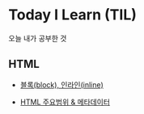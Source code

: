 # Today I Learn (TIL)
 오늘 내가 공부한 것
 

## HTML

- [블록(block), 인라인(inline)](https://github.com/jungks9351/TIL/blob/main/HTML/%EB%B8%94%EB%A1%9D(block)%2C%20%EC%9D%B8%EB%9D%BC%EC%9D%B8(inline).md)

- [HTML 주요범위 & 메타데이터](https://github.com/jungks9351/TIL/blob/main/HTML/HTML%20%EC%A3%BC%EC%9A%94%EB%B2%94%EC%9C%84%20%26%20%EB%A9%94%ED%83%80%EB%8D%B0%EC%9D%B4%ED%84%B0.md)